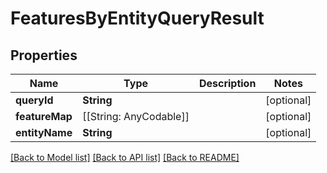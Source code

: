 # FeaturesByEntityQueryResult

## Properties
Name | Type | Description | Notes
------------ | ------------- | ------------- | -------------
**queryId** | **String** |  | [optional] 
**featureMap** | [[String: AnyCodable]] |  | [optional] 
**entityName** | **String** |  | [optional] 

[[Back to Model list]](../README.md#documentation-for-models) [[Back to API list]](../README.md#documentation-for-api-endpoints) [[Back to README]](../README.md)


